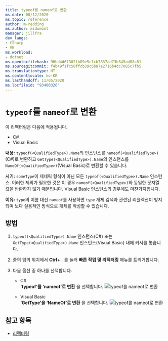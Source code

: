 ```yaml
---
title: typeof를 nameof로 변환
ms.date: 08/12/2020
ms.topic: reference
author: m-redding
ms.author: midumont
manager: jillfra
dev_langs:
- CSharp
- VB
ms.workload:
- dotnet
ms.openlocfilehash: 96bd4d67302fb09e5c1cb7837ad73b345ad88c81
ms.sourcegitcommit: f4b49f1fc50ffcb39c6b87e2716b4dc7085c7fb5
ms.translationtype: HT
ms.contentlocale: ko-KR
ms.lasthandoff: 11/05/2020
ms.locfileid: "93400326"
---
```

# <a name="convert-typeof-to-nameof"></a>`typeof`를 `nameof`로 변환

이 리팩터링은 다음에 적용됩니다.

- C#
- Visual Basic

**내용:** `typeof(<QualifiedType>).Name`의 인스턴스를 `nameof(<QualifiedType>)`(C#)로 변환하고 `GetType(<QualifiedType>).Name`의 인스턴스를 `NameOf(<QualifiedType>)`(Visual Basic)로 변환할 수 있습니다.

**시기:**  `someType`이 제네릭 형식이 아닌 모든 `typeof(<QualifiedType>).Name` 인스턴스. 이러한 제외가 필요한 것은 이 경우 `nameof(<QualifiedType>)`와 동일한 문자열 값을 반환하지 않기 때문입니다. Visual Basic 인스턴스의 경우에도 마찬가지입니다.

**이유:** `type`의 이름 대신 `nameof`를 사용하면 `type` 개체 검색과 관련된 리플렉션이 방지되며 보다 실용적인 방식으로 개체를 작성할 수 있습니다.

## <a name="how-to"></a>방법

1. `typeof(<QualifiedType>).Name` 인스턴스(C#) 또는 `GetType(<QualifiedType>).Name` 인스턴스(Visual Basic) 내에 커서를 놓습니다.

2. 줄의 임의 위치에서 **Ctrl**+ **.** 를 눌러 **빠른 작업 및 리팩터링** 메뉴를 트리거합니다.

3. 다음 옵션 중 하나를 선택합니다.

    - C#
      <br>**‘typeof’를 ‘nameof’로 변환** 을 선택합니다. ![typeof를 nameof로 변환](media/convert-type-of.PNG)

    - Visual Basic
      <br>**‘GetType’을 ‘NameOf’로 변환** 을 선택합니다. ![typeof를 nameof로 변환](media/convert-get-type.PNG)

## <a name="see-also"></a>참고 항목

- [리팩터링](../refactoring-in-visual-studio.md)
